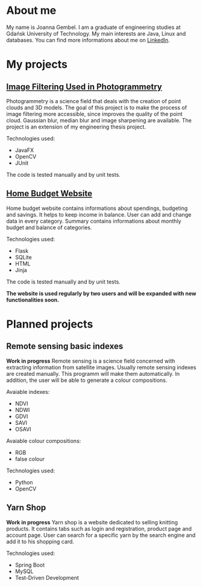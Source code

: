 # About me

My name is Joanna Gembel. I am a graduate of engineering studies at Gdańsk University of Technology. My main interests are Java, Linux and databases. 
You can find more informations about me on [LinkedIn](https://www.linkedin.com/in/joanna-gembel/).


# My projects

## [Image Filtering Used in Photogrammetry](https://github.com/jgmbl/image_filtering_used_in_photogrammetry)
Photogrammetry is a science field that deals with the creation of point clouds and 3D models. The goal of this project is to make the process of image filtering more accessible, since improves the quality of the point cloud. Gaussian blur, median blur and image sharpening are available. The project is an extension of my engineering thesis project.

Technologies used:

 - JavaFX
 - OpenCV
 - JUnit

The code is tested manually and by unit tests.

## [Home Budget Website](https://github.com/jgmbl/home-budget)

Home budget website contains informations about spendings, budgeting and savings. It helps to keep income in balance. User can add and change data in every category. Summary contains informations about monthly budget and balance of categories.

Technologies used:
 - Flask
 - SQLite
 - HTML
 - Jinja

The code is tested manually and by unit tests.

**The website is used regularly by two users and will be expanded with new functionalities soon.** 

# Planned projects

## Remote sensing basic indexes
**Work in progress**
Remote sensing is a science field concerned with extracting information from satellite images. Usually remote sensing indexes are created manually. This programm will make them automatically. In addition, the user will be able to generate a colour compositions.

Avaiable indexes:

 - NDVI
 - NDWI
 - GDVI
 - SAVI
 - OSAVI

Avaiable colour compositions:

 - RGB
 - false colour

Technologies used:

 - Python
 - OpenCV

## Yarn Shop
**Work in progress**
Yarn shop is a website dedicated to selling knitting products. It contains tabs such as login and registration, product page and account page. User can search for a specific yarn by the search engine and add it to his shopping card.

Technologies used:

 - Spring Boot
 - MySQL
 - Test-Driven Development
